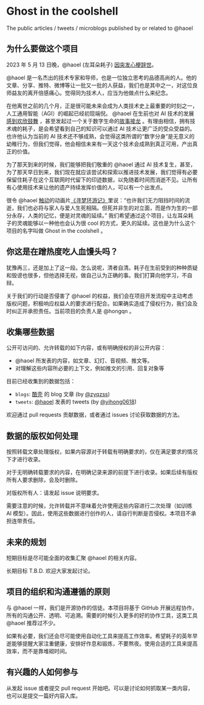 # Ghost in the coolshell

The public articles / tweets / microblogs published by or related to @haoel

## 为什么要做这个项目

2023 年 5 月 13 日晚，@haoel (左耳朵耗子) [因突发心梗辞世](https://twitter.com/ghosTM55/status/1657946836643241985)。

@haoel 是一名杰出的技术专家和导师，也是一位独立思考的品德高尚的人。他的文章、分享、推特、微博等让一批又一批的人获益，我们也是其中之一，对这位良师益友的离开倍感痛心。觉得同为技术人，应当为他做点什么来纪念。

在他离世之前的几个月，正是很可能未来会成为人类技术史上最重要的时刻之一，人工通用智能（AGI）的崛起已经初现端倪。 @haoel 在生前也对 AI 技术的发展[感到欢欣鼓舞](https://twitter.com/haoel/status/1645796016116080640) ，甚至发起过一个关于数字生命的[故事接龙](https://twitter.com/haoel/status/1648737026613862400) 。有理由相信，拥有技术魂的耗子，是会希望看到自己的知识可以通过 AI 技术让更广泛的受众受益的。也许他认为当前的 AI 技术还不够成熟，会觉得这类所谓的“数字分身”是无意义的幼稚行为，但我们觉得，他会相信未来有一天这个技术会成熟到真正可用，产出真正的价值。

为了那天到来的时候，我们能够把我们敬重的 @haoel 通过 AI 技术复生，甚至，为了那天早日到来，我们现在就应该尝试和探索以推进技术发展，我们觉得有必要保留住耗子在这个互联网时代留下的印迹数据，以免随着时间而消逝不见。让所有有心使用技术来让他的遗产持续发挥价值的人，可以有一个出发点。

很令 @haoel [触动](https://twitter.com/haoel/status/1345760008277954562)的动画片[《寻梦环游记》](https://movie.douban.com/subject/20495023/)里说：“也许我们无力阻挡时间的流逝，我们也必将与家人与爱人生死相隔。但死并非生的对立面，而是作为生的一部分永存，人类的记忆，便是对灵魂的延续。” 我们希望通过这个项目，让左耳朵耗子的灵魂能够以一种他也会认为很 cool 的方式，更久的延续。这也是为什么这个项目的名字叫做 Ghost in the coolshell 。

## 你这是在蹭热度吃人血馒头吗？

犹豫再三，还是加上了这一段。怎么说呢，清者自清。耗子在生前受到的种种质疑和毁谤也很多，但他选择无视，做自己认为正确的事。我们打算向他学习，不自辩。

关于我们的行动是否侵害了 @haoel 的权益，我们会在项目开发流程中主动考虑版权问题，积极响应权益人的要求进行配合。如果确实造成了侵权行为，我们会及时纠正并承担责任。当前项目的负责人是 @hongqn 。

## 收集哪些数据

公开可访问的、允许转载的如下内容，或有明确授权的非公开内容：

- @haoel 所发表的内容，如文章、幻灯、音视频、推文等。
- 对理解这些内容所必要的上下文，例如推文的引用、回复对象等

目前已经收集到的数据包括：

- `blogs`: [酷壳](https://coolshell.cn) 的 blog 文章 (by [@zyqzss](https://github.com/zyqzss))
- `tweets`: [@haoel](https://twitter.com/haoel) 发表的 tweets (by [@yihong0618](https://github.com/yihong0618))

欢迎通过 pull requests 贡献数据，或者通过 issues 讨论获取数据的方法。

## 数据的版权如何处理

按照转载文章处理版权，如果内容源对于转载有明确要求的，仅在满足要求的情况下才进行收录。

对于无明确转载要求的内容，在明确记录来源的前提下进行收录。如果后续有版权所有人要求删除，会及时删除。

对版权所有人：请发起 issue 说明要求。

需要注意的时候，允许转载并不意味着允许使用这些内容进行二次处理（如训练 AI 模型）。因此，使用这些数据进行创作的人，请自行判断是否侵权。本项目不承担连带责任。

## 未来的规划

短期目标是尽可能全面的收集汇聚 @haoel 的相关内容。

长期目标 T.B.D. 欢迎大家发起讨论。

## 项目的组织和沟通遵循的原则

与 @haoel 一样，我们是开源协作的信徒。本项目将基于 GitHub 开展远程协作，所有的沟通公开、透明、可追溯。需要的时候引入更多的好的协作工具，这类工具 @haoel 推荐过不少。

如果有必要，我们还会尽可能使用自动化工具来提高工作效率。希望耗子的英年早逝能够提醒大家注重健康，安排好作息和锻炼，不要熬夜。使用合适的工具来提高效率，而不是靠堆砌时间。

## 有兴趣的人如何参与

从发起 issue 或者提交 pull request 开始吧。可以是讨论如何抓取某一类内容，也可以是提交一篇好内容入库。
